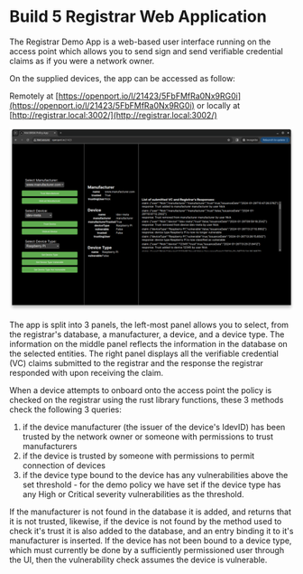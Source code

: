 # Build 5 Registrar Web Application

The Registrar Demo App is a web-based user interface running on the access point which allows you to send sign and send verifiable credential claims as if you were a network owner.

On the supplied devices, the app can be accessed as follow:

Remotely at [https://openport.io/l/21423/5FbFMfRa0Nx9RG0i](https://openport.io/l/21423/5FbFMfRa0Nx9RG0i) or locally at [http://registrar.local:3002/](http://registrar.local:3002/)

![Web based UI displaying control panel buttons and, list of VCs and information about manufacturer, device and device type](app-page.png)

The app is split into 3 panels, the left-most panel allows you to select, from the registrar's database, a manufacturer, a device, and a device type. The information on the middle panel reflects the information in the database on the selected entities. The right panel displays all the verifiable credential (VC) claims submitted to the registrar and the response the registrar responded with upon receiving the claim.

When a device attempts to onboard onto the access point the policy is checked on the registrar using the rust library functions, these 3 methods check the following 3 queries:

1) if the device manufacturer (the issuer of the device's IdevID) has been trusted by the network owner or someone with permissions to trust manufacturers
2) if the device is trusted by someone with permissions to permit connection of devices
3) if the device type bound to the device has any vulnerabilities above the set threshold - for the demo policy we have set if the device type has any High or Critical severity vulnerabilities as the threshold.

If the manufacturer is not found in the database it is added, and returns that it is not trusted, likewise, if the device is not found by the method used to check it's trust it is also added to the database, and an entry binding it to it's manufacturer is inserted. If the device has not been bound to a device type, which must currently be done by a sufficiently permissioned user through the UI, then the vulnerability check assumes the device is vulnerable. 

